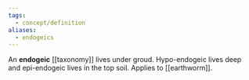 ```yaml
---
tags:
  - concept/definition
aliases:
  - endogeics
---
```

An **endogeic** [[taxonomy]] lives under groud. Hypo-endogeic lives deep and epi-endogeic lives in the top soil. Applies to [[earthworm]].